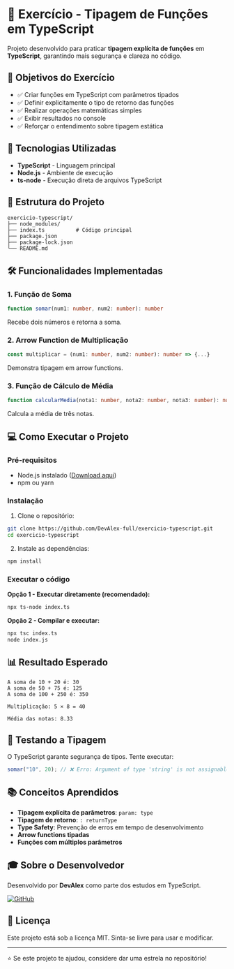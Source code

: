 # 📘 Exercício - Tipagem de Funções em TypeScript

Projeto desenvolvido para praticar **tipagem explícita de funções** em **TypeScript**, garantindo mais segurança e clareza no código.

## 🎯 Objetivos do Exercício

- ✅ Criar funções em TypeScript com parâmetros tipados
- ✅ Definir explicitamente o tipo de retorno das funções
- ✅ Realizar operações matemáticas simples
- ✅ Exibir resultados no console
- ✅ Reforçar o entendimento sobre tipagem estática

## 🚀 Tecnologias Utilizadas

- **TypeScript** - Linguagem principal
- **Node.js** - Ambiente de execução
- **ts-node** - Execução direta de arquivos TypeScript

## 📂 Estrutura do Projeto

```
exercicio-typescript/
├── node_modules/
├── index.ts          # Código principal
├── package.json
├── package-lock.json
└── README.md
```

## 🛠️ Funcionalidades Implementadas

### 1. Função de Soma
```typescript
function somar(num1: number, num2: number): number
```
Recebe dois números e retorna a soma.

### 2. Arrow Function de Multiplicação
```typescript
const multiplicar = (num1: number, num2: number): number => {...}
```
Demonstra tipagem em arrow functions.

### 3. Função de Cálculo de Média
```typescript
function calcularMedia(nota1: number, nota2: number, nota3: number): number
```
Calcula a média de três notas.

## 💻 Como Executar o Projeto

### Pré-requisitos
- Node.js instalado ([Download aqui](https://nodejs.org/))
- npm ou yarn

### Instalação

1. Clone o repositório:
```bash
git clone https://github.com/DevAlex-full/exercicio-typescript.git
cd exercicio-typescript
```

2. Instale as dependências:
```bash
npm install
```

### Executar o código

**Opção 1 - Executar diretamente (recomendado):**
```bash
npx ts-node index.ts
```

**Opção 2 - Compilar e executar:**
```bash
npx tsc index.ts
node index.js
```

## 📊 Resultado Esperado

```
A soma de 10 + 20 é: 30
A soma de 50 + 75 é: 125
A soma de 100 + 250 é: 350

Multiplicação: 5 × 8 = 40

Média das notas: 8.33
```

## 🧪 Testando a Tipagem

O TypeScript garante segurança de tipos. Tente executar:

```typescript
somar("10", 20); // ❌ Erro: Argument of type 'string' is not assignable to parameter of type 'number'
```

## 📚 Conceitos Aprendidos

- **Tipagem explícita de parâmetros**: `param: type`
- **Tipagem de retorno**: `: returnType`
- **Type Safety**: Prevenção de erros em tempo de desenvolvimento
- **Arrow functions tipadas**
- **Funções com múltiplos parâmetros**

## 🎓 Sobre o Desenvolvedor

Desenvolvido por **DevAlex** como parte dos estudos em TypeScript.

[![GitHub](https://img.shields.io/badge/GitHub-DevAlex--full-181717?style=for-the-badge&logo=github)](https://github.com/DevAlex-full)

## 📝 Licença

Este projeto está sob a licença MIT. Sinta-se livre para usar e modificar.

---

⭐ Se este projeto te ajudou, considere dar uma estrela no repositório!
